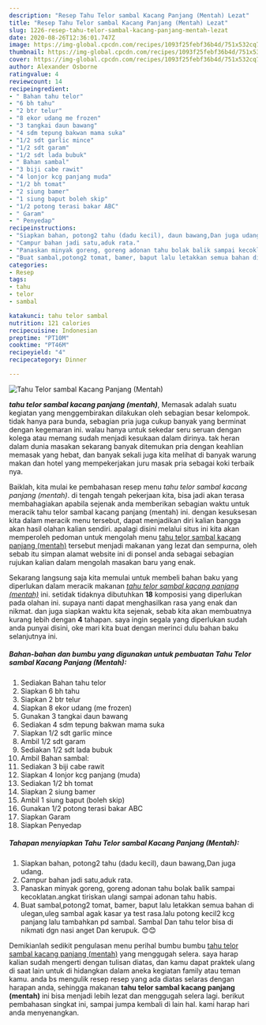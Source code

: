 ```yaml
---
description: "Resep Tahu Telor sambal Kacang Panjang (Mentah) Lezat"
title: "Resep Tahu Telor sambal Kacang Panjang (Mentah) Lezat"
slug: 1226-resep-tahu-telor-sambal-kacang-panjang-mentah-lezat
date: 2020-08-26T12:36:01.747Z
image: https://img-global.cpcdn.com/recipes/1093f25febf36b4d/751x532cq70/tahu-telor-sambal-kacang-panjang-mentah-foto-resep-utama.jpg
thumbnail: https://img-global.cpcdn.com/recipes/1093f25febf36b4d/751x532cq70/tahu-telor-sambal-kacang-panjang-mentah-foto-resep-utama.jpg
cover: https://img-global.cpcdn.com/recipes/1093f25febf36b4d/751x532cq70/tahu-telor-sambal-kacang-panjang-mentah-foto-resep-utama.jpg
author: Alexander Osborne
ratingvalue: 4
reviewcount: 14
recipeingredient:
- " Bahan tahu telor"
- "6 bh tahu"
- "2 btr telur"
- "8 ekor udang me frozen"
- "3 tangkai daun bawang"
- "4 sdm tepung bakwan mama suka"
- "1/2 sdt garlic mince"
- "1/2 sdt garam"
- "1/2 sdt lada bubuk"
- " Bahan sambal"
- "3 biji cabe rawit"
- "4 lonjor kcg panjang muda"
- "1/2 bh tomat"
- "2 siung bamer"
- "1 siung baput boleh skip"
- "1/2 potong terasi bakar ABC"
- " Garam"
- " Penyedap"
recipeinstructions:
- "Siapkan bahan, potong2 tahu (dadu kecil), daun bawang,Dan juga udang."
- "Campur bahan jadi satu,aduk rata."
- "Panaskan minyak goreng, goreng adonan tahu bolak balik sampai kecoklatan.angkat tiriskan ulangi sampai adonan tahu habis."
- "Buat sambal,potong2 tomat, bamer, baput lalu letakkan semua bahan di ulegan,uleg sambal agak kasar ya test rasa.lalu potong kecil2 kcg panjang lalu tambahkan pd sambal. Sambal Dan tahu telor bisa di nikmati dgn nasi anget Dan kerupuk. 😊😊"
categories:
- Resep
tags:
- tahu
- telor
- sambal

katakunci: tahu telor sambal 
nutrition: 121 calories
recipecuisine: Indonesian
preptime: "PT10M"
cooktime: "PT46M"
recipeyield: "4"
recipecategory: Dinner

---
```



![Tahu Telor sambal Kacang Panjang (Mentah)](https://img-global.cpcdn.com/recipes/1093f25febf36b4d/751x532cq70/tahu-telor-sambal-kacang-panjang-mentah-foto-resep-utama.jpg)

<b><i>tahu telor sambal kacang panjang (mentah)</i></b>, Memasak adalah suatu kegiatan yang menggembirakan dilakukan oleh sebagian besar kelompok. tidak hanya para bunda, sebagian pria juga cukup banyak yang berminat dengan kegemaran ini. walau hanya untuk sekedar seru seruan dengan kolega atau memang sudah menjadi kesukaan dalam dirinya. tak heran dalam dunia masakan sekarang banyak ditemukan pria dengan keahlian memasak yang hebat, dan banyak sekali juga kita melihat di banyak warung makan dan hotel yang mempekerjakan juru masak pria sebagai koki terbaik nya.



Baiklah, kita mulai ke pembahasan resep menu <i>tahu telor sambal kacang panjang (mentah)</i>. di tengah tengah pekerjaan kita, bisa jadi akan terasa membahagiakan apabila sejenak anda memberikan sebagian waktu untuk meracik tahu telor sambal kacang panjang (mentah) ini. dengan kesuksesan kita dalam meracik menu tersebut, dapat menjadikan diri kalian bangga akan hasil olahan kalian sendiri. apalagi disini melalui situs ini kita akan memperoleh pedoman untuk mengolah menu <u>tahu telor sambal kacang panjang (mentah)</u> tersebut menjadi makanan yang lezat dan sempurna, oleh sebab itu simpan alamat website ini di ponsel anda sebagai sebagian rujukan kalian dalam mengolah masakan baru yang enak.


Sekarang langsung saja kita memulai untuk membeli bahan baku yang diperlukan dalam meracik makanan <u><i>tahu telor sambal kacang panjang (mentah)</i></u> ini. setidak tidaknya dibutuhkan <b>18</b> komposisi yang diperlukan pada olahan ini. supaya nanti dapat menghasilkan rasa yang enak dan nikmat. dan juga siapkan waktu kita sejenak, sebab kita akan membuatnya kurang lebih dengan <b>4</b> tahapan. saya ingin segala yang diperlukan sudah anda punyai disini, oke mari kita buat dengan merinci dulu bahan baku selanjutnya ini.

<!--inarticleads1-->

##### Bahan-bahan dan bumbu yang digunakan untuk pembuatan Tahu Telor sambal Kacang Panjang (Mentah):

1. Sediakan  Bahan tahu telor
1. Siapkan 6 bh tahu
1. Siapkan 2 btr telur
1. Siapkan 8 ekor udang (me frozen)
1. Gunakan 3 tangkai daun bawang
1. Sediakan 4 sdm tepung bakwan mama suka
1. Siapkan 1/2 sdt garlic mince
1. Ambil 1/2 sdt garam
1. Sediakan 1/2 sdt lada bubuk
1. Ambil  Bahan sambal:
1. Sediakan 3 biji cabe rawit
1. Siapkan 4 lonjor kcg panjang (muda)
1. Sediakan 1/2 bh tomat
1. Siapkan 2 siung bamer
1. Ambil 1 siung baput (boleh skip)
1. Gunakan 1/2 potong terasi bakar ABC
1. Siapkan  Garam
1. Siapkan  Penyedap




<!--inarticleads2-->

##### Tahapan menyiapkan Tahu Telor sambal Kacang Panjang (Mentah):

1. Siapkan bahan, potong2 tahu (dadu kecil), daun bawang,Dan juga udang.
1. Campur bahan jadi satu,aduk rata.
1. Panaskan minyak goreng, goreng adonan tahu bolak balik sampai kecoklatan.angkat tiriskan ulangi sampai adonan tahu habis.
1. Buat sambal,potong2 tomat, bamer, baput lalu letakkan semua bahan di ulegan,uleg sambal agak kasar ya test rasa.lalu potong kecil2 kcg panjang lalu tambahkan pd sambal. Sambal Dan tahu telor bisa di nikmati dgn nasi anget Dan kerupuk. 😊😊




Demikianlah sedikit pengulasan menu perihal bumbu bumbu <u>tahu telor sambal kacang panjang (mentah)</u> yang menggugah selera. saya harap kalian sudah mengerti dengan tulisan diatas, dan kamu dapat praktek ulang di saat lain untuk di hidangkan dalam aneka kegiatan family atau teman kamu. anda bs mengulik resep resep yang ada diatas selaras dengan harapan anda, sehingga makanan <b>tahu telor sambal kacang panjang (mentah)</b> ini bisa menjadi lebih lezat dan menggugah selera lagi. berikut pembahasan singkat ini, sampai jumpa kembali di lain hal. kami harap hari anda menyenangkan.

